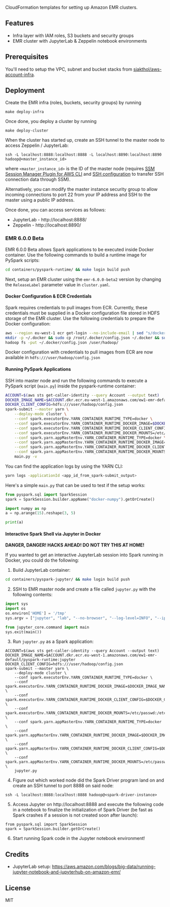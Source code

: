 CloudFormation templates for setting up Amazon EMR clusters.

## Features

* Infra layer with IAM roles, S3 buckets and security groups
* EMR cluster with JupyterLab & Zeppelin notebook environments

## Prerequisites

You'll  need to setup the VPC, subnet and bucket stacks from [sjakthol/aws-account-infra](https://github.com/sjakthol/aws-account-infra).

## Deployment

Create the EMR infra (roles, buckets, security groups) by running

```
make deploy-infra
```

Once done, you deploy a cluster by running
```
make deploy-cluster
```

When the cluster has started up, create an SSH tunnel to the master node to access Zeppelin / JupyterLab:
```
ssh -L localhost:8888:localhost:8888 -L localhost:8890:localhost:8890 hadoop@<master_instance_id>
```

where `<master_instance_id>` is the ID of the master node (requires [SSM Session Manager Plugin for AWS CLI](https://docs.aws.amazon.com/systems-manager/latest/userguide/session-manager-working-with-install-plugin.html) and [SSH configuration](https://docs.aws.amazon.com/systems-manager/latest/userguide/session-manager-getting-started-enable-ssh-connections.html) to transfer SSH connection data through SSM).

Alternatively, you can modify the master instance security group to allow incoming connections to port 22 from your IP address and SSH to the master using a public IP address.

Once done, you can access services as follows:
* JupyterLab - http://localhost:8888/
* Zeppelin - http://localhost:8890/

### EMR 6.0.0 Beta

EMR 6.0.0 Beta allows Spark applications to be executed inside Docker container. Use the following
commands to build a runtime image for PySpark scripts:
```bash
cd containers/pyspark-runtime/ && make login build push
```
Next, setup an EMR cluster using the `emr-6.0.0-beta2` version by changing the `ReleaseLabel` parameter value
in `cluster.yaml`.

#### Docker Configuration & ECR Credentials

Spark requires credentials to pull images from ECR. Currently, these credentials must be supplied in a
Docker configuration file stored in HDFS storage of the EMR cluster. Use the following credentials to
prepare the Docker configuration:

```bash
aws --region eu-west-1 ecr get-login --no-include-email | sed "s/docker/sudo docker/g" | bash
mkdir -p ~/.docker && sudo cp /root/.docker/config.json ~/.docker && sudo chown hadoop ~/.docker/config.json
hadoop fs -put ~/.docker/config.json /user/hadoop/
```

Docker configuration with credentials to pull images from ECR are now available in
`hdfs:///user/hadoop/config.json`

#### Running PySpark Applications

SSH into master node and run the following commands to execute a PySpark script (`main.py`) inside
the pyspark-runtime container:
```bash
ACCOUNT=$(aws sts get-caller-identity --query Account --output text)
DOCKER_IMAGE_NAME=$ACCOUNT.dkr.ecr.eu-west-1.amazonaws.com/ew1-emr-default/pyspark-runtime:base
DOCKER_CLIENT_CONFIG=hdfs:///user/hadoop/config.json
spark-submit --master yarn \
    --deploy-mode cluster \
    --conf spark.executorEnv.YARN_CONTAINER_RUNTIME_TYPE=docker \
    --conf spark.executorEnv.YARN_CONTAINER_RUNTIME_DOCKER_IMAGE=$DOCKER_IMAGE_NAME \
    --conf spark.executorEnv.YARN_CONTAINER_RUNTIME_DOCKER_CLIENT_CONFIG=$DOCKER_CLIENT_CONFIG \
    --conf spark.executorEnv.YARN_CONTAINER_RUNTIME_DOCKER_MOUNTS=/etc/passwd:/etc/passwd:ro \
    --conf spark.yarn.appMasterEnv.YARN_CONTAINER_RUNTIME_TYPE=docker \
    --conf spark.yarn.appMasterEnv.YARN_CONTAINER_RUNTIME_DOCKER_IMAGE=$DOCKER_IMAGE_NAME \
    --conf spark.yarn.appMasterEnv.YARN_CONTAINER_RUNTIME_DOCKER_CLIENT_CONFIG=$DOCKER_CLIENT_CONFIG \
    --conf spark.yarn.appMasterEnv.YARN_CONTAINER_RUNTIME_DOCKER_MOUNTS=/etc/passwd:/etc/passwd:ro \
    main.py -v
```

You can find the application logs by using the YARN CLI:
```bash
yarn logs -applicationId <app_id_from_spark-submit_output>
```

Here's a simple `main.py` that can be used to test if the setup works:
```python
from pyspark.sql import SparkSession
spark = SparkSession.builder.appName("docker-numpy").getOrCreate()

import numpy as np
a = np.arange(15).reshape(3, 5)

print(a)
```

#### Interactive Spark Shell via Jupyter in Docker

**DANGER, DANGER! HACKS AHEAD! DO NOT TRY THIS AT HOME!**

If you wanted to get an interactive JupyterLab session into Spark running in Docker, you could do the following:

1. Build JupyterLab container:
```bash
cd containers/pyspark-jupyter/ && make login build push
```

2. SSH to EMR master node and create a file called `jupyter.py` with the following contents:
```python
import sys
import os
os.environ['HOME'] = '/tmp'
sys.argv = ["jupyter", "lab", "--no-browser", "--log-level=INFO", "--ip", "0.0.0.0", "--allow-root"]

from jupyter_core.command import main
sys.exit(main())
```

3. Run `jupyter.py` as a Spark application:
```
ACCOUNT=$(aws sts get-caller-identity --query Account --output text)
DOCKER_IMAGE_NAME=$ACCOUNT.dkr.ecr.eu-west-1.amazonaws.com/ew1-emr-default/pyspark-runtime:jupyter
DOCKER_CLIENT_CONFIG=hdfs:///user/hadoop/config.json
spark-submit --master yarn \
    --deploy-mode cluster \
    --conf spark.executorEnv.YARN_CONTAINER_RUNTIME_TYPE=docker \
    --conf spark.executorEnv.YARN_CONTAINER_RUNTIME_DOCKER_IMAGE=$DOCKER_IMAGE_NAME \
    --conf spark.executorEnv.YARN_CONTAINER_RUNTIME_DOCKER_CLIENT_CONFIG=$DOCKER_CLIENT_CONFIG \
    --conf spark.executorEnv.YARN_CONTAINER_RUNTIME_DOCKER_MOUNTS=/etc/passwd:/etc/passwd:ro \
    --conf spark.yarn.appMasterEnv.YARN_CONTAINER_RUNTIME_TYPE=docker \
    --conf spark.yarn.appMasterEnv.YARN_CONTAINER_RUNTIME_DOCKER_IMAGE=$DOCKER_IMAGE_NAME \
    --conf spark.yarn.appMasterEnv.YARN_CONTAINER_RUNTIME_DOCKER_CLIENT_CONFIG=$DOCKER_CLIENT_CONFIG \
    --conf spark.yarn.appMasterEnv.YARN_CONTAINER_RUNTIME_DOCKER_MOUNTS=/etc/passwd:/etc/passwd:ro \
    jupyter.py
```

4. Figure out which worked node did the Spark Driver program land on and create an SSH tunnel to
   port 8888 on said node:
```
ssh -L localhost:8888:localhost:8888 hadoop@<spark-driver-instance>
```

5. Access Jupyter on http://localhost:8888 and execute the following code in a notebook to finalize the
initialization of Spark Driver (be fast as Spark crashes if a session is not created soon after
launch):
```
from pyspark.sql import SparkSession
spark = SparkSession.builder.getOrCreate()
```

6. Start running Spark code in the Jupyter notebook environment!


## Credits
* JupyterLab setup: https://aws.amazon.com/blogs/big-data/running-jupyter-notebook-and-jupyterhub-on-amazon-emr/

## License

MIT
